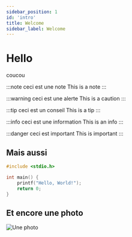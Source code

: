 ```yaml
---
sidebar_position: 1
id: 'intro'
title: Welcome
sidebar_label: Welcome
---
```


# Hello 

coucou 

:::note ceci est une note
This is a note
:::

:::warning ceci est une alerte
This is a caution
:::

:::tip ceci est un conseil
This is a tip
:::

:::info ceci est une information
This is an info
:::

:::danger ceci est important
This is important
:::

## Mais aussi 

```c
#include <stdio.h>

int main() {
    printf("Hello, World!");
    return 0;
}
```

## Et encore une photo

![Une photo](https://www.epitech.eu/wp-content/themes/epitech-refonte/assets/images/hero-home-epitech-hero-boy.webp)
